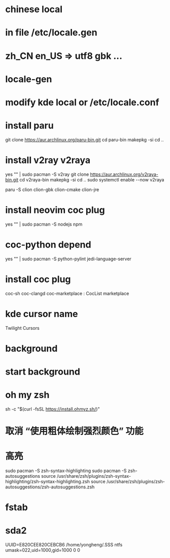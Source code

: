 # chinese local
# in file /etc/locale.gen
# zh_CN en_US => utf8 gbk ...
# locale-gen
# modify kde local or /etc/locale.conf


# install paru
git clone https://aur.archlinux.org/paru-bin.git
cd paru-bin
makepkg -si
cd ..


# install v2ray v2raya
yes "" | sudo pacman -S v2ray
git clone https://aur.archlinux.org/v2raya-bin.git
cd v2raya-bin
makepkg -si
cd ..
sudo systemctl enable --now v2raya



paru -S clion clion-gbk clion-cmake clion-jre


# install neovim coc plug
yes "" | sudo pacman -S nodejs npm

# coc-python depend
yes "" | sudo pacman -S python-pylint jedi-language-server

# install coc plug
coc-sh
coc-clangd
coc-marketplace : CocList marketplace

# kde cursor name
Twilight Cursors

# background

# start background


# oh my zsh
sh -c "$(curl -fsSL https://install.ohmyz.sh/)"
# 取消 “使用粗体绘制强烈颜色” 功能

# 高亮
sudo pacman -S zsh-syntax-highlighting
sudo pacman -S zsh-autosuggestions
source /usr/share/zsh/plugins/zsh-syntax-highlighting/zsh-syntax-highlighting.zsh
source /usr/share/zsh/plugins/zsh-autosuggestions/zsh-autosuggestions.zsh

# fstab
# sda2
UUID=E820CEE820CEBCB6 	/home/yongheng/.SSS  ntfs umask=022,uid=1000,gid=1000 0 0
